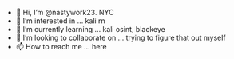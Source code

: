 - 👋 Hi, I’m @nastywork23. NYC
- 👀 I’m interested in ... kali rn
- 🌱 I’m currently learning ... kali osint, blackeye 
- 💞️ I’m looking to collaborate on ... trying to figure that out myself
- 📫 How to reach me ... here

<!---
nastywork23/nastywork23 is a ✨ special ✨ repository because its `README.md` (this file) appears on your GitHub profile.
You can click the Preview link to take a look at your changes.
--->
